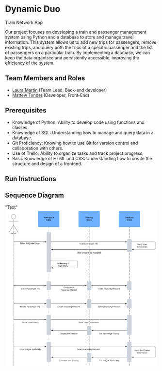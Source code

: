 # Dynamic Duo

Train Network App

Our project focuses on developing a train and passenger management system using Python and a database to store and manage travel information. This system allows us to add new trips for passengers, remove existing trips, and query both the trips of a specific passenger and the list of passengers on a particular train. By implementing a database, we can keep the data organized and persistently accessible, improving the efficiency of the system.

## Team Members and Roles

* [Laura Martin](https://github.com/lauuramarttin/CIS350-HW2-Martin.git) (Team Lead, Back-end developer)
* [Mattew Tonder](https://github.com/mattonder/mattonder-CIS350-HW2-Tonder.git) (Developer, Front-End) 

## Prerequisites

- Knowledge of Python: Ability to develop code using functions and classes.
- Knowledge of SQL: Understanding how to manage and query data in a database.
- Git Proficiency: Knowing how to use Git for version control and collaboration with others.
- Use of Trello: Ability to organize tasks and track project progress.
- Basic Knowledge of HTML and CSS: Understanding how to create the structure and design of a frontend.

## Run Instructions

## Sequence Diagram
"Text"
![Sequence Diagram](artifacts/SequenceDiagram.png)

